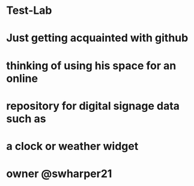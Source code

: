 # Test-Lab
# Just getting acquainted with github
# thinking of using his space for an online
# repository for digital signage data such as
# a clock or weather widget
# owner @swharper21
